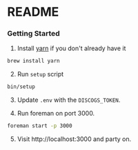 # README

### Getting Started

1. Install [yarn](https://yarnpkg.com/lang/en/docs/install/#mac-stable) if you don't already have it
```bash
brew install yarn
```

2. Run `setup` script
```bash
bin/setup
```

3. Update `.env` with the `DISCOGS_TOKEN`.

4. Run foreman on port 3000.
```bash
foreman start -p 3000
```

5. Visit http://localhost:3000 and party on.
